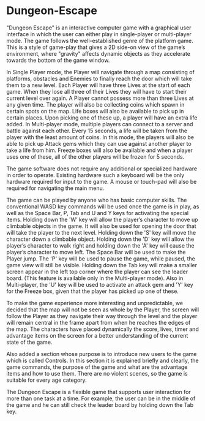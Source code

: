 # Dungeon-Escape
"Dungeon Escape" is an interactive computer game with a graphical user interface in which the user can either play in single-player or multi-player mode. The game follows the well-established genre of the platform game. This is a style of game-play that gives a 2D side-on view of the game’s environment, where "gravity" affects dynamic objects as they accelerate towards the bottom of the game window.

In Single Player mode, the Player will navigate through a map consisting of platforms, obstacles and Enemies to finally reach the door which will take them to a new level. Each Player will have three Lives at the start of each game. When they lose all three of their Lives they will have to start their current level over again. A Player cannot possess more than three Lives at any given time. The player will also be collecting coins which spawn in certain spots on the map. Life boxes will also be available to pick up in certain places. Upon picking one of these up, a player will have an extra life added. In Multi-player mode, multiple players can connect to a server and battle against each other. Every 15 seconds, a life will be taken from the player with the least amount of coins. In this mode, the players will also be able to pick up Attack gems which they can use against another player to take a life from him. Freeze boxes will also be available and when a player uses one of these, all of the other players will be frozen for 5 seconds. 

The game software does not require any additional or specialized hardware in order to operate. Existing hardware such a keyboard will be the only hardware required for input to the game. A mouse or touch-pad will also be required for navigating the main menu.

The game can be played by anyone who has basic computer skills. The conventional WASD key commands will be used once the game is in play, as well as the Space Bar, P, Tab and U and Y keys for activating the special items. Holding down the 'W’ key will allow the player’s character to move up climbable objects in the game. It will also be used for opening the door that will take the player to the next level. Holding down the 'S' key will move the character down a climbable object. Holding down the 'D' key will allow the player’s character to walk right and holding down the 'A' key will cause the player’s character to move left. The Space Bar will be used to make the Player jump. The 'P' key will be used to pause the game, while paused, the game view will still be visible. Holding down the Tab key will make a smaller screen appear in the left top corner where the player can see the leader board. (This feature is available only in the Multi-player mode). Also in Multi-player, the 'U' key will be used to activate an attack gem and 'Y' key for the Freeze box, given that the player has picked up one of these.

To make the game experience more interesting and unpredictable, we decided that the map will not be seen as whole by the Player, the screen will follow the Player as they navigate their way through the level and the player will remain central in the frame apart from when he reaches the edges of the map. The characters have placed dynamically the score, lives, timer and advantage items on the screen for a better understanding of the current state of the game.

Also added a section whose purpose is to introduce new users to the game which is called Controls. In this section it is  explained briefly and clearly, the game commands, the purpose of the game and what are the advantage items and how to use them. There are no violent scenes, so the game is suitable for every age category.

The Dungeon Escape is a flexible game that supports user interaction for more than one task at a time. For example, the user can be in the middle of the game and he can still check the leader board by holding down the Tab key.
